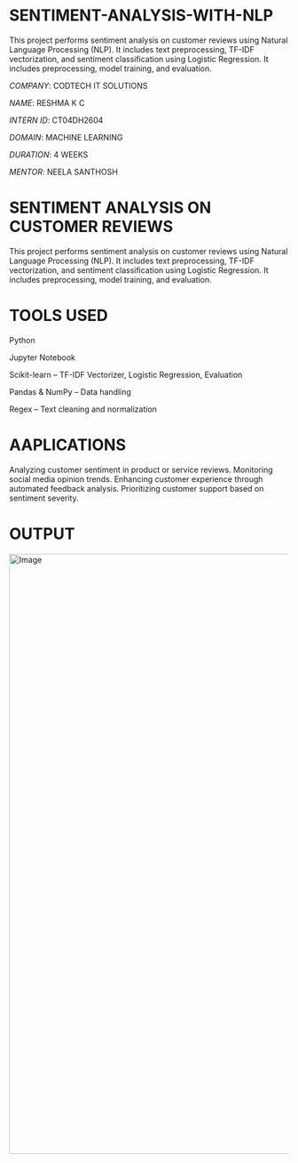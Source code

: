 # SENTIMENT-ANALYSIS-WITH-NLP
This project performs sentiment analysis on customer reviews using Natural Language Processing (NLP). It includes text preprocessing, TF-IDF vectorization, and sentiment classification using Logistic Regression. It includes preprocessing, model training, and evaluation.

*COMPANY*: CODTECH IT SOLUTIONS

*NAME*: RESHMA K C

*INTERN ID*: CT04DH2604

*DOMAIN*: MACHINE LEARNING

*DURATION*: 4 WEEKS

*MENTOR*: NEELA SANTHOSH

# SENTIMENT ANALYSIS ON CUSTOMER REVIEWS
This project performs sentiment analysis on customer reviews using Natural Language Processing (NLP). It includes text preprocessing, TF-IDF vectorization, and sentiment classification using Logistic Regression. It includes preprocessing, model training, and evaluation.


# TOOLS USED
Python

Jupyter Notebook

Scikit-learn – TF-IDF Vectorizer, Logistic Regression, Evaluation

Pandas & NumPy – Data handling

Regex – Text cleaning and normalization


# AAPLICATIONS
Analyzing customer sentiment in product or service reviews.
Monitoring social media opinion trends.
Enhancing customer experience through automated feedback analysis.
Prioritizing customer support based on sentiment severity.

# OUTPUT
<img width="1920" height="1080" alt="Image" src="https://github.com/user-attachments/assets/ee3c7743-2a95-47f2-8475-b704dfe69674" />

